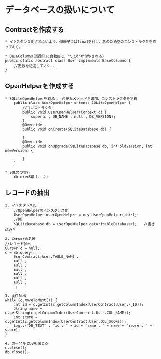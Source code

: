 # データベースの扱いについて

## Contractを作成する
	* インスタンス化されないよう、修飾子にはfinalを付け、念のため空のコンストラクタを作っておく。

	* BaseColumns(識別子に自動的に、"\_id"が付与される)
	public static abstract class User implements BaseColumns {
		//定数を記述していく...
	}  

## OpenHelperを作成する  
	* SQLiteOpenHelperを継承し、必要なメソッドを追加、コンストラクタを定義
		public class UserOpenHelper extends SQLiteOpenHelper {
			//コンストラクタ
			public void UserOpenHelper(Context c) {
				super(c , DB_NAME , null , DB_VERSION);
			}
			@Override
			public void onCreate(SQLiteDatabase db) {

			}
			@Override
			public void onUpgrade(SQLiteDatabase db, int oldVersion, int newVersion) {

			}
		}

	* SQL文の実行
		db.execSQL(...);

## レコードの抽出
	1. インスタンス化
		//OpenHelperのインスタンス化
		UserOpenHelper userOpenHelper = new UserOpenHelper(this);
		//DB
		SQLiteDatabase db = userOpenHelper.getWritableDatabase();	//書き込み可

	2. Cursorの定義
	//レコード抽出
	Cursor c = null;
	c = db.query(
		UserContract.User.TABLE_NAME ,
		null ,
		null ,
		null ,
		null ,
		null ,
		null ,
		);

	3. 全件抽出
	while (c.moveToNext()) {
		int id = c.getInt(c.getColumnIndex(UserContract.User.\_ID));
		String name = c.getString(c.getColumnIndex(UserContract.User.COL_NAME));
		int score = c.getInt(c.getColumnIndex(UserContract.User.COL_SCORE));
		Log.v("DB_TEST" , "id : " + id + "name : " + name + "score : " + score);
	}

	4. カーソルとDBを閉じる
	c.close();
	db.close();
